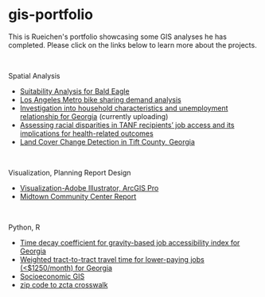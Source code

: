 # gis-portfolio

This is Rueichen's portfolio showcasing some GIS analyses he has completed. Please click on the links below to learn more about the projects.

<br>

Spatial Analysis
- [Suitability Analysis for Bald Eagle](./projects/Suitability%20Analysis%20for%20Bald%20Eagle.md)
- [Los Angeles Metro bike sharing demand analysis](./projects/Los%20Angeles%20Metro%20bike%20sharing%20demand%20analysis.md)
- [Investigation into household characteristics and unemployment relationship for Georgia](./projects/Investigation%20into%20household%20characteristics%20and%20unemployment%20relationship%20for%20Georgia.md) (currently uploading)
- [Assessing racial disparities in TANF recipients’ job access and its implications for health-related outcomes](https://issuu.com/rc-t/docs/xula_poster_v3)
- [Land Cover Change Detection in Tift County, Georgia](https://issuu.com/rc-t/docs/class_project_report_rueichen_tsai)

<br>

Visualization, Planning Report Design
- [Visualization-Adobe Illustrator, ArcGIS Pro](https://github.com/rc-tsai/gis-portfolio/blob/main/Visualization-Adobe%20Illustrator%2C%20ArcGIS%20Pro)
- [Midtown Community Center Report](https://issuu.com/rc-t/docs/report_midtowncommunitycenter)

<br>

Python, R
- [Time decay coefficient for gravity-based job accessibility index for Georgia](./miscellaneous/Time%20decay%20coefficient%20for%20gravity-based%20job%20accessibility%20index.ipynb)
- [Weighted tract-to-tract travel time for lower-paying jobs (<$1250/month) for Georgia](../miscellaneous/all_lower_payingjobs.ipynb)
- [Socioeconomic GIS](https://rpubs.com/rct/socioeconomicgis)
- [zip code to zcta crosswalk](./miscellaneous/zip%code%to%zcta%crosswalk.py)
